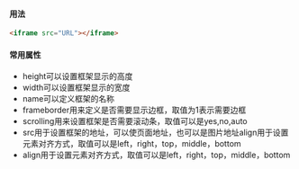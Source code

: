 #### 用法

```html
<iframe src="URL"></iframe>
```



#### 常用属性

- height可以设置框架显示的高度
- width可以设置框架显示的宽度
- name可以定义框架的名称
- frameborder用来定义是否需要显示边框，取值为1表示需要边框
- scrolling用来设置框架是否需要滚动条，取值可以是yes,no,auto
- src用于设置框架的地址，可以使页面地址，也可以是图片地址align用于设置元素对齐方式，取值可以是left，right，top，middle，bottom
- align用于设置元素对齐方式，取值可以是left，right，top，middle，bottom

